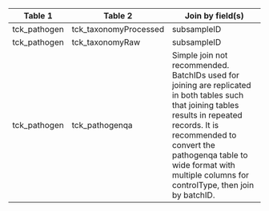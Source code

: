 |Table 1|Table 2|Join by field(s)|
|-------------------|-------------------|--------------------|
tck_pathogen|tck_taxonomyProcessed|subsampleID|
tck_pathogen|tck_taxonomyRaw|subsampleID|
tck_pathogen|tck_pathogenqa|Simple join not recommended. BatchIDs used for joining are replicated in both tables such that joining tables results in repeated records.  It is recommended to convert the pathogenqa table to wide format with multiple columns for controlType, then join by batchID.|
